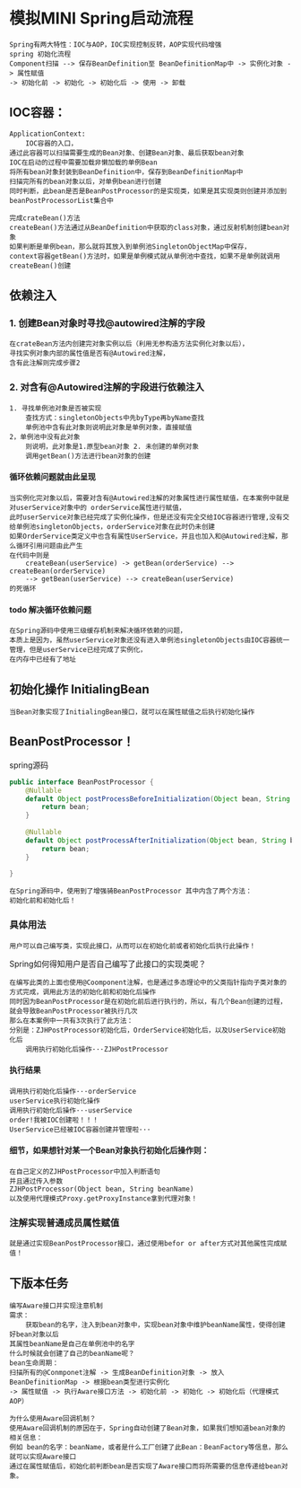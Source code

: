 # 模拟MINI Spring启动流程
    Spring有两大特性：IOC与AOP，IOC实现控制反转，AOP实现代码增强
    spring 初始化流程
    Component扫描 --> 保存BeanDefinition至 BeanDefinitionMap中 -> 实例化对象 -> 属性赋值
    -> 初始化前 -> 初始化 -> 初始化后 -> 使用 -> 卸载

## IOC容器：
    ApplicationContext:
        IOC容器的入口，
    通过此容器可以扫描需要生成的Bean对象、创建Bean对象、最后获取bean对象
    IOC在启动的过程中需要加载非懒加载的单例Bean
    将所有bean对象封装到BeanDefinition中，保存到BeanDefinitionMap中
    扫描完所有的bean对象以后，对单例bean进行创建
    同时判断，此bean是否是BeanPostProcessor的是实现类，如果是其实现类则创建并添加到beanPostProcessorList集合中

    完成crateBean()方法
    createBean()方法通过从BeanDefinition中获取的class对象，通过反射机制创建bean对象
    如果判断是单例bean，那么就将其放入到单例池SingletonObjectMap中保存，
    context容器getBean()方法时，如果是单例模式就从单例池中查找，如果不是单例就调用createBean()创建
## 依赖注入
### 1. 创建Bean对象时寻找@autowired注解的字段

    在crateBean方法内创建完对象实例以后（利用无参构造方法实例化对象以后），
    寻找实例对象内部的属性值是否有@Autowired注解，
    含有此注解则完成步骤2
### 2. 对含有@Autowired注解的字段进行依赖注入
    1. 寻找单例池对象是否被实现
        查找方式：singletonObjects中先byType再byName查找
        单例池中含有此对象则说明此对象是单例对象，直接赋值
    2，单例池中没有此对象
        则说明，此对象是1.原型bean对象 2. 未创建的单例对象
        调用getBean()方法进行bean对象的创建
#### 循环依赖问题就由此呈现
        
    当实例化完对象以后，需要对含有@Autowired注解的对象属性进行属性赋值，在本案例中就是
    对userService对象中的 orderService属性进行赋值，
    此时userService对象已经完成了实例化操作，但是还没有完全交给IOC容器进行管理,没有交给单例池singletonObjects，orderService对象在此时仍未创建
    如果OrderService类定义中也含有属性UserService，并且也加入和@Autowired注解，那么循环引用问题由此产生
    在代码中则是
        createBean(userService) -> getBean(orderService) --> createBean(orderService) 
        --> getBean(userService) --> createBean(userService)
    的死循环
#### todo 解决循环依赖问题
    在Spring源码中使用三级缓存机制来解决循环依赖的问题，
    本质上是因为，虽然userService对象还没有进入单例池singletonObjects由IOC容器统一管理，但是userService已经完成了实例化，
    在内存中已经有了地址

## 初始化操作 InitialingBean
    当Bean对象实现了InitialingBean接口，就可以在属性赋值之后执行初始化操作
## BeanPostProcessor！
spring源码
```java
public interface BeanPostProcessor {
	@Nullable
	default Object postProcessBeforeInitialization(Object bean, String beanName) throws BeansException {
		return bean;
	}
    
	@Nullable
	default Object postProcessAfterInitialization(Object bean, String beanName) throws BeansException {
		return bean;
	}

}
```

    在Spring源码中，使用到了增强骑BeanPostProcessor 其中内含了两个方法：
    初始化前和初始化后！
### 具体用法
    用户可以自己编写类，实现此接口，从而可以在初始化前或者初始化后执行此操作！
Spring如何得知用户是否自己编写了此接口的实现类呢？

    在编写此类的上面也使用@Coomponent注解，也是通过多态理论中的父类指针指向子类对象的方式完成，调用此方法的初始化前和初始化后操作
    同时因为BeanPostProcessor是在初始化前后进行执行的，所以，有几个Bean创建的过程，就会导致BeanPostProcessor被执行几次
    那么在本案例中一共有3次执行了此方法：
    分别是：ZJHPostProcessor初始化后，OrderService初始化后，以及UserService初始化后
        调用执行初始化后操作···ZJHPostProcessor 
#### 执行结果
    调用执行初始化后操作···orderService
    userService执行初始化操作
    调用执行初始化后操作···userService
    order!我被IOC创建啦！！！
    UserService已经被IOC容器创建并管理啦···
#### 细节，如果想针对某一个Bean对象执行初始化后操作则：
    在自己定义的ZJHPostProcessor中加入判断语句
    并且通过传入参数
    ZJHPostProcessor(Object bean, String beanName)
    以及使用代理模式Proxy.getProxyInstance拿到代理对象！
### 注解实现普通成员属性赋值
    就是通过实现BeanPostProcessor接口，通过使用befor or after方式对其他属性完成赋值！
## 下版本任务
    编写Aware接口并实现注意机制
    需求：
        获取bean的名字，注入到bean对象中，实现bean对象中维护beanName属性，使得创建好bean对象以后
    其属性beanName是自己在单例池中的名字
    什么时候就会创建了自己的beanName呢？
    bean生命周期：
    扫描所有的@Conmponet注解 -> 生成BeanDefinition对象 -> 放入BeanDefinitionMap -> 根据bean类型进行实例化
    -> 属性赋值 -> 执行Aware接口方法 -> 初始化前 -> 初始化 -> 初始化后（代理模式AOP）

    为什么使用Aware回调机制？
    使用Aware回调机制的原因在于，Spring自动创建了Bean对象，如果我们想知道bean对象的相关信息：
    例如 bean的名字：beanName，或者是什么工厂创建了此Bean：BeanFactory等信息，那么就可以实现Aware接口
    通过在属性赋值后，初始化前判断bean是否实现了Aware接口而将所需要的信息传递给bean对象。
